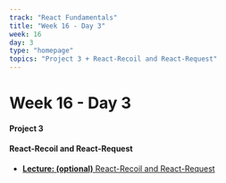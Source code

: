 ```yaml
---
track: "React Fundamentals"
title: "Week 16 - Day 3"
week: 16
day: 3
type: "homepage"
topics: "Project 3 + React-Recoil and React-Request"
---
```



# Week 16 - Day 3

#### Project 3
#### React-Recoil and React-Request 


- [**Lecture: (optional)** React-Recoil and React-Request](/react-fundamentals/week-16/day-3/lecture-materials/react-recoil-and-react-request)









